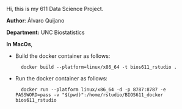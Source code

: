Hi, this is my 611 Data Science Project. 

**Author**: Álvaro Quijano

**Department:** UNC Biostatistics

**In MacOs**,

- Build the docker container as  follows:

		docker build --platform=linux/x86_64 -t bios611_rstudio . 

- Run the docker container as follows: 

		docker run --platform linux/x86_64 -d -p 8787:8787 -e PASSWORD=pass -v "$(pwd)":/home/rstudio/BIOS611_docker bios611_rstudio


